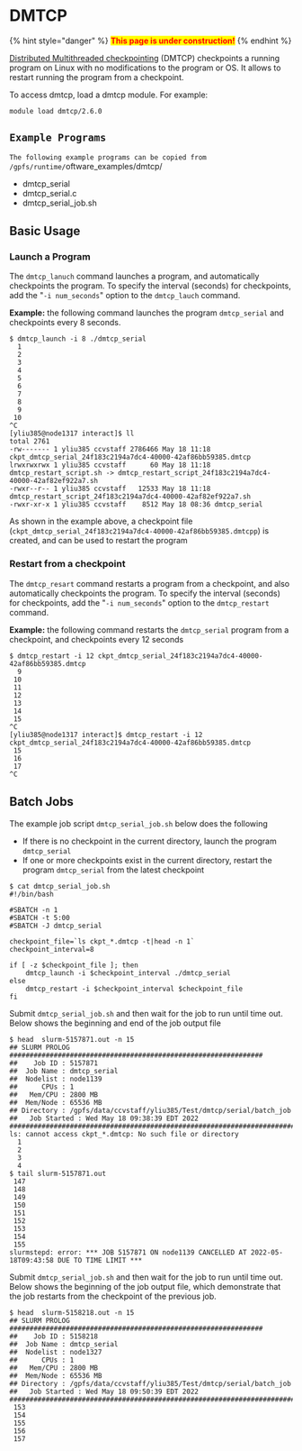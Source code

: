 # DMTCP

{% hint style="danger" %}
<mark style="color:red;">**This page is under construction!**</mark>
{% endhint %}

[Distributed Multithreaded checkpointing](https://dmtcp.sourceforge.io/) (DMTCP) checkpoints a running program on Linux with no modifications to the program or OS. It allows to restart running the program from a checkpoint.&#x20;

To access dmtcp, load a dmtcp module. For example:

`module load dmtcp/2.6.0`

## `Example Programs`

`The following example programs can be copied from /gpfs/runtime/`oftware\_examples/dmtcp/

* dmtcp\_serial
* dmtcp\_serial.c
* dmtcp\_serial\_job.sh

## Basic Usage

### Launch a Program

The `dmtcp_lanuch` command launches a program, and automatically checkpoints the program. To specify the interval (seconds) for checkpoints, add the "`-i num_seconds`" option to the `dmtcp_lauch` command.&#x20;

**Example:** the following command launches the program `dmtcp_serial` and checkpoints every 8 seconds.

```
$ dmtcp_launch -i 8 ./dmtcp_serial  
  1
  2
  3
  4
  5
  6
  7
  8
  9
 10
^C
[yliu385@node1317 interact]$ ll
total 2761
-rw------- 1 yliu385 ccvstaff 2786466 May 18 11:18 ckpt_dmtcp_serial_24f183c2194a7dc4-40000-42af86bb59385.dmtcp
lrwxrwxrwx 1 yliu385 ccvstaff      60 May 18 11:18 dmtcp_restart_script.sh -> dmtcp_restart_script_24f183c2194a7dc4-40000-42af82ef922a7.sh
-rwxr--r-- 1 yliu385 ccvstaff   12533 May 18 11:18 dmtcp_restart_script_24f183c2194a7dc4-40000-42af82ef922a7.sh
-rwxr-xr-x 1 yliu385 ccvstaff    8512 May 18 08:36 dmtcp_serial
```

As shown in the example above, a checkpoint file (`ckpt_dmtcp_serial_24f183c2194a7dc4-40000-42af86bb59385.dmtcpp`) is created, and can be used to restart the program

### Restart from a checkpoint

The `dmtcp_resart` command restarts a program from a checkpoint, and also automatically checkpoints the program. To specify the interval (seconds) for checkpoints, add the "`-i num_seconds`" option to the `dmtcp_restart` command.&#x20;

**Example:** the following command restarts the `dmtcp_serial` program from a checkpoint, and checkpoints every 12 seconds

```
$ dmtcp_restart -i 12 ckpt_dmtcp_serial_24f183c2194a7dc4-40000-42af86bb59385.dmtcp 
  9
 10
 11
 12
 13
 14
 15
^C
[yliu385@node1317 interact]$ dmtcp_restart -i 12 ckpt_dmtcp_serial_24f183c2194a7dc4-40000-42af86bb59385.dmtcp 
 15
 16
 17
^C

```

## Batch Jobs

The example job script `dmtcp_serial_job.sh` below does the following

* If there is no checkpoint in the current directory, launch the program `dmtcp_serial`&#x20;
* If one or more checkpoints exist in the current directory, restart the program `dmtcp_serial` from the latest checkpoint

```
$ cat dmtcp_serial_job.sh 
#!/bin/bash

#SBATCH -n 1
#SBATCH -t 5:00
#SBATCH -J dmtcp_serial

checkpoint_file=`ls ckpt_*.dmtcp -t|head -n 1`
checkpoint_interval=8

if [ -z $checkpoint_file ]; then
    dmtcp_launch -i $checkpoint_interval ./dmtcp_serial
else
    dmtcp_restart -i $checkpoint_interval $checkpoint_file
fi

```

Submit `dmtcp_serial_job.sh` and then wait for the job to run until time out. Below shows the beginning and end of the job output file

```
$ head  slurm-5157871.out -n 15
## SLURM PROLOG ###############################################################
##    Job ID : 5157871
##  Job Name : dmtcp_serial
##  Nodelist : node1139
##      CPUs : 1
##   Mem/CPU : 2800 MB
##  Mem/Node : 65536 MB
## Directory : /gpfs/data/ccvstaff/yliu385/Test/dmtcp/serial/batch_job
##   Job Started : Wed May 18 09:38:39 EDT 2022
###############################################################################
ls: cannot access ckpt_*.dmtcp: No such file or directory
  1
  2
  3
  4
$ tail slurm-5157871.out
 147
 148
 149
 150
 151
 152
 153
 154
 155
slurmstepd: error: *** JOB 5157871 ON node1139 CANCELLED AT 2022-05-18T09:43:58 DUE TO TIME LIMIT ***

```

Submit `dmtcp_serial_job.sh` and then wait for the job to run until time out.  Below shows the beginning of the job output file, which demonstrate that the job restarts from the checkpoint of the previous job.

```
$ head  slurm-5158218.out -n 15
## SLURM PROLOG ###############################################################
##    Job ID : 5158218
##  Job Name : dmtcp_serial
##  Nodelist : node1327
##      CPUs : 1
##   Mem/CPU : 2800 MB
##  Mem/Node : 65536 MB
## Directory : /gpfs/data/ccvstaff/yliu385/Test/dmtcp/serial/batch_job
##   Job Started : Wed May 18 09:50:39 EDT 2022
###############################################################################
 153
 154
 155
 156
 157

```

